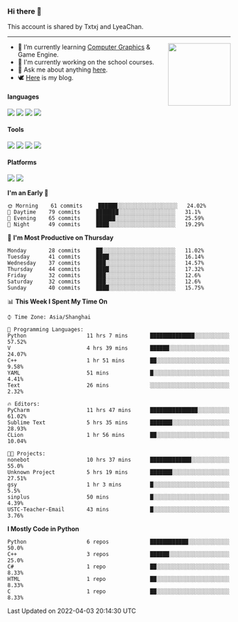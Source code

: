 ### Hi there 👋

This account is shared by Txtxj and LyeaChan.

---

<img align="right" height="141" src="https://github-readme-stats.vercel.app/api?username=txtxj&theme=tokyonight&show_icons=true&count_private=true">

- 🌱 I’m currently learning [Computer Graphics](https://github.com/txtxj/GAMES101) & Game Engine.
- 🐶 I'm currently working on the school courses.
- 💬 Ask me about anything [here](https://github.com/txtxj/txtxj/issues).
- 🕊️ [Here](https://txtxj.top) is my blog.

#### languages

![](https://img.shields.io/badge/C++-00599C?logo=cplusplus&logoColor=fff)
![](https://img.shields.io/badge/Python-3e74a2?logo=python&logoColor=fff)
![](https://img.shields.io/badge/C%23-239120?logo=csharp&logoColor=fff)
![](https://img.shields.io/badge/C-A8B9CC?logo=c&logoColor=555)


#### Tools

![](https://img.shields.io/badge/JetBrains-000000?logo=jetbrains&logoColor=fff)
![](https://img.shields.io/badge/SublimeText_3-FF9800?logo=sublimetext&logoColor=fff)
![](https://img.shields.io/badge/UE_4-0E1128?logo=unrealengine&logoColor=fff)
![](https://img.shields.io/badge/unity-FFFFFF?logo=unity&logoColor=000)

#### Platforms

![](https://img.shields.io/badge/Ubuntu_20.04-E95420?logo=ubuntu&logoColor=fff)
![](https://img.shields.io/badge/Windows_10-0078D6?logo=windows&logoColor=fff)


<!--START_SECTION:waka-->
**I'm an Early 🐤** 

```text
🌞 Morning    61 commits     ██████░░░░░░░░░░░░░░░░░░░   24.02% 
🌆 Daytime    79 commits     ███████░░░░░░░░░░░░░░░░░░   31.1% 
🌃 Evening    65 commits     ██████░░░░░░░░░░░░░░░░░░░   25.59% 
🌙 Night      49 commits     ████░░░░░░░░░░░░░░░░░░░░░   19.29%

```
📅 **I'm Most Productive on Thursday** 

```text
Monday       28 commits     ██░░░░░░░░░░░░░░░░░░░░░░░   11.02% 
Tuesday      41 commits     ████░░░░░░░░░░░░░░░░░░░░░   16.14% 
Wednesday    37 commits     ███░░░░░░░░░░░░░░░░░░░░░░   14.57% 
Thursday     44 commits     ████░░░░░░░░░░░░░░░░░░░░░   17.32% 
Friday       32 commits     ███░░░░░░░░░░░░░░░░░░░░░░   12.6% 
Saturday     32 commits     ███░░░░░░░░░░░░░░░░░░░░░░   12.6% 
Sunday       40 commits     ████░░░░░░░░░░░░░░░░░░░░░   15.75%

```


📊 **This Week I Spent My Time On** 

```text
⌚︎ Time Zone: Asia/Shanghai

💬 Programming Languages: 
Python                   11 hrs 7 mins       ██████████████░░░░░░░░░░░   57.52% 
V                        4 hrs 39 mins       ██████░░░░░░░░░░░░░░░░░░░   24.07% 
C++                      1 hr 51 mins        ██░░░░░░░░░░░░░░░░░░░░░░░   9.58% 
YAML                     51 mins             █░░░░░░░░░░░░░░░░░░░░░░░░   4.41% 
Text                     26 mins             ░░░░░░░░░░░░░░░░░░░░░░░░░   2.32%

🔥 Editors: 
PyCharm                  11 hrs 47 mins      ███████████████░░░░░░░░░░   61.02% 
Sublime Text             5 hrs 35 mins       ███████░░░░░░░░░░░░░░░░░░   28.93% 
CLion                    1 hr 56 mins        ██░░░░░░░░░░░░░░░░░░░░░░░   10.04%

🐱‍💻 Projects: 
nonebot                  10 hrs 37 mins      █████████████░░░░░░░░░░░░   55.0% 
Unknown Project          5 hrs 19 mins       ███████░░░░░░░░░░░░░░░░░░   27.51% 
gsy                      1 hr 3 mins         █░░░░░░░░░░░░░░░░░░░░░░░░   5.5% 
sinplus                  50 mins             █░░░░░░░░░░░░░░░░░░░░░░░░   4.39% 
USTC-Teacher-Email       43 mins             █░░░░░░░░░░░░░░░░░░░░░░░░   3.76%

```

**I Mostly Code in Python** 

```text
Python                   6 repos             ████████████░░░░░░░░░░░░░   50.0% 
C++                      3 repos             ██████░░░░░░░░░░░░░░░░░░░   25.0% 
C#                       1 repo              ██░░░░░░░░░░░░░░░░░░░░░░░   8.33% 
HTML                     1 repo              ██░░░░░░░░░░░░░░░░░░░░░░░   8.33% 
C                        1 repo              ██░░░░░░░░░░░░░░░░░░░░░░░   8.33%

```



 Last Updated on 2022-04-03 20:14:30 UTC
<!--END_SECTION:waka-->
